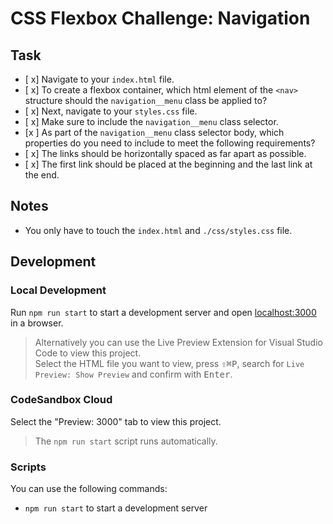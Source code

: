 # CSS Flexbox Challenge: Navigation

## Task

- [ x] Navigate to your `index.html` file.
- [ x] To create a flexbox container, which html element of the `<nav>` structure should the `navigation__menu` class be applied to?
- [ x] Next, navigate to your `styles.css` file.
- [ x] Make sure to include the `navigation__menu` class selector.
- [x ] As part of the `navigation__menu` class selector body, which properties do you need to include to meet the following requirements?
- [ x] The links should be horizontally spaced as far apart as possible.
- [ x] The first link should be placed at the beginning and the last link at the end.

## Notes

- You only have to touch the `index.html` and `./css/styles.css` file.

## Development

### Local Development

Run `npm run start` to start a development server and open [localhost:3000](http://localhost:3000) in a browser.

> Alternatively you can use the Live Preview Extension for Visual Studio Code to view this project.  
> Select the HTML file you want to view, press <kbd>⇧</kbd><kbd>⌘</kbd><kbd>P</kbd>, search for `Live Preview: Show Preview` and confirm with <kbd>Enter</kbd>.

### CodeSandbox Cloud

Select the "Preview: 3000" tab to view this project.

> The `npm run start` script runs automatically.

### Scripts

You can use the following commands:

- `npm run start` to start a development server
